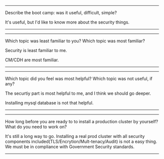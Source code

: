 
---
Describe the boot camp: was it useful, difficult, simple?

It's useful, but I'd like to know more about the security things.

----


----
Which topic was least familiar to you? Which topic was most familiar?

Security is least familiar to me.

CM/CDH are most familiar.

----


----
Which topic did you feel was most helpful? Which topic was not useful, if any?

The securtiy part is most helpful to me, and I think we should go deeper.

Installing mysql database is not that helpful.

-----


-----
How long before you are ready to to install a production cluster by yourself? What do you need to work on?

It's still a long way to go. Installing a real prod cluster with all security components included(TLS/Encrytion/Mult-tenacy/Audit) is not a easy thing. We must be in compliance with Government Security standards.

-----
